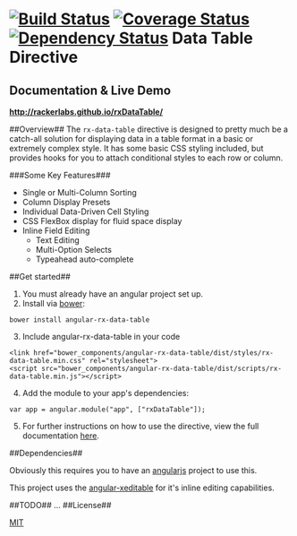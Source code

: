 [![Build Status](https://api.travis-ci.org/rackerlabs/rxDataTable.png)](https://travis-ci.org/rackerlabs/rxDataTable)
[![Coverage Status](https://coveralls.io/repos/rackerlabs/rxDataTable/badge.png?branch=master)](https://coveralls.io/r/rackerlabs/rxDataTable?branch=master)
[![Dependency Status](https://david-dm.org/rackerlabs/rxDataTable.png)](https://david-dm.org/rackerlabs/rxDataTable.png)
Data Table Directive
==========================

## Documentation & Live Demo
**http://rackerlabs.github.io/rxDataTable/**

##Overview##
The `rx-data-table` directive is designed to pretty much be a catch-all
solution for displaying data in a table format in a basic or extremely
complex style. It has some basic CSS styling included, but provides hooks
for you to attach conditional styles to each row or column.

###Some Key Features###
- Single or Multi-Column Sorting
- Column Display Presets
- Individual Data-Driven Cell Styling
- CSS FlexBox display for fluid space display
- Inline Field Editing
    - Text Editing
    - Multi-Option Selects
    - Typeahead auto-complete

##Get started##

1. You must already have an angular project set up.
2. Install via [bower](http://bower.io):
```
bower install angular-rx-data-table 
```
3. Include angular-rx-data-table in your code
```
<link href="bower_components/angular-rx-data-table/dist/styles/rx-data-table.min.css" rel="stylesheet">
<script src="bower_components/angular-rx-data-table/dist/scripts/rx-data-table.min.js"></script>
```
4. Add the module to your app's dependencies:
```
var app = angular.module("app", ["rxDataTable"]);
```
5. For further instructions on how to use the directive, view the full
   documentation [here](http://rackerlabs.github.io/rxDataTable).

##Dependencies##

Obviously this requires you to have an [angularjs](http://angularjs.org/)
project to use this.

This project uses the [angular-xeditable](http://vitalets.github.io/angular-xeditable/ "angular-xeditable homepage") for it's inline editing capabilities.

##TODO##
...
##License##

[MIT](./LICENSE.md)
